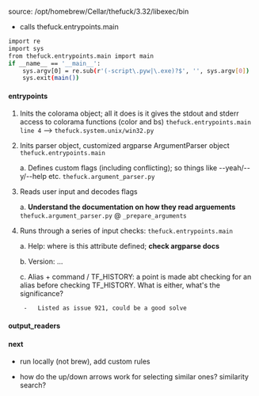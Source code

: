 source: /opt/homebrew/Cellar/thefuck/3.32/libexec/bin
- calls thefuck.entrypoints.main
``` bash
import re
import sys
from thefuck.entrypoints.main import main
if __name__ == '__main__':
    sys.argv[0] = re.sub(r'(-script\.pyw|\.exe)?$', '', sys.argv[0])
    sys.exit(main())
```

#### entrypoints

1. Inits the colorama object; all it does is it gives the stdout and stderr access to colorama functions (color and bs) `thefuck.entrypoints.main line 4` --> `thefuck.system.unix/win32.py`

2. Inits parser object, customized argparse ArgumentParser object `thefuck.entrypoints.main`

    a. Defines custom flags (including conflicting); so things like --yeah/--y/--help etc. `thefuck.argument_parser.py`

3. Reads user input and decodes flags 

    a. **Understand the documentation on how they read arguements** `thefuck.argument_parser.py` @ `_prepare_arguments`

4. Runs through a series of input checks: `thefuck.entrypoints.main`

    a. Help: where is this attribute defined; **check argparse docs**

    b. Version: ...

    c. Alias + command / TF_HISTORY: a point is made abt checking for an alias before checking TF_HISTORY. What is either, what's the significance?

        -   Listed as issue 921, could be a good solve


#### output_readers


#### next

- run locally (not brew), add custom rules

- how do the up/down arrows work for selecting similar ones? similarity search?


